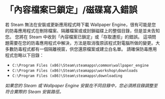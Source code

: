 # 「內容檔案已鎖定」/磁碟寫入錯誤

若 Steam 無法在安裝或更新應用程式時下載 Wallpaper Engine，很有可能是您的防毒應用程式在刪除檔案、隔離檔案或或封鎖磁碟上的整個目錄，但是並未告知您。 您將在 Steam 中收到「內容檔案已鎖定」或「存取遭拒」的錯誤。 這項問題需要在您的防毒應用程式中解決，方法是取消復原該程式對電腦所做的變更。大多數防毒程式都有一個隔離視窗，供您還原檔案或建立白名單。 請確保防毒應用程式忽略以下目錄：

* `C:\Program Files (x86)\Steam\steamapps\common\wallpaper_engine`
* `C:\Program Files (x86)\Steam\steamapps\workshop\downloads`
* `C:\Program Files (x86)\Steam\steamapps\downloading`

*如果您的 Steam 或 Wallpaper Engine 安裝在不同目錄中，您必須將目錄調整至符合實際的 Steam 安裝路徑。*
